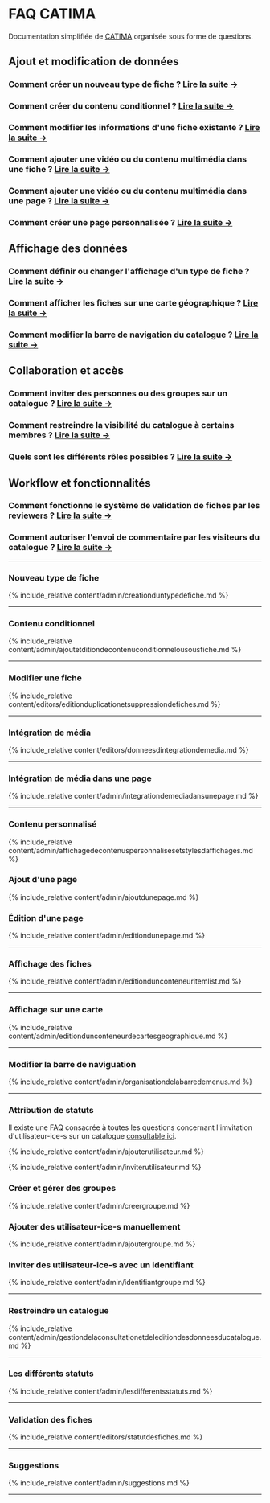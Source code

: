 # FAQ CATIMA

Documentation simplifiée de [CATIMA](https://catima.github.io/userdoc/) organisée sous forme de questions.

## Ajout et modification de données

### Comment créer un nouveau type de fiche ? [Lire la suite →](#nouveau-type-de-fiche)

### Comment créer du contenu conditionnel ? [Lire la suite →](#contenu-conditionnel)

### Comment modifier les informations d'une fiche existante ? [Lire la suite →](#modifier-une-fiche)

### Comment ajouter une vidéo ou du contenu multimédia dans une **fiche** ? [Lire la suite →](#int&eacute;gration-de-m&eacute;dia)

### Comment ajouter une vidéo ou du contenu multimédia dans une **page** ? [Lire la suite →](#int&eacute;gration-de-m&eacute;dia-dans-une-page)

### Comment créer une page personnalisée ? [Lire la suite →](#contenu-personnalis&eacute;)

## Affichage des données

### Comment définir ou changer l'affichage d'un type de fiche ? [Lire la suite →](#affichage-des-fiches)

### Comment afficher les fiches sur une carte géographique ? [Lire la suite →](#affichage-sur-une-carte)

### Comment modifier la barre de navigation du catalogue ? [Lire la suite →](#modifier-la-barre-de-naviguation)

## Collaboration et accès

### Comment inviter des personnes ou des groupes sur un catalogue ? [Lire la suite →](#attribution)

### Comment restreindre la visibilité du catalogue à certains membres ? [Lire la suite →](#restreindre-un-catalogue)

### Quels sont les différents rôles possibles ? [Lire la suite →](#les-diff&eacute;rents-statuts)

## Workflow et fonctionnalités

### Comment fonctionne le système de validation de fiches par les reviewers ? [Lire la suite →](#validation-des-fiches)

<!-- ### Comment créer et gérer un catalogue multilingue ?

pas dans la doc **-> à créer ?** -->

### Comment autoriser l'envoi de commentaire par les visiteurs du catalogue ? [Lire la suite →](#suggestions)

----

### Nouveau type de fiche

{% include_relative content/admin/creationduntypedefiche.md %}

----

### Contenu conditionnel

{% include_relative content/admin/ajoutetditiondecontenuconditionnelousousfiche.md %}

----

### Modifier une fiche

{% include_relative content/editors/editionduplicationetsuppressiondefiches.md %}

----

### Intégration de média

{% include_relative content/editors/donneesdintegrationdemedia.md %}

----

### Intégration de média dans une page

{% include_relative content/admin/integrationdemediadansunepage.md %}

----

### Contenu personnalisé

{% include_relative content/admin/affichagedecontenuspersonnalisesetstylesdaffichages.md %}

<a id="ajoutpage"></a>

### Ajout d'une page

{% include_relative content/admin/ajoutdunepage.md %}

<a id="editionpage"></a>

### Édition d'une page

{% include_relative content/admin/editiondunepage.md %}

----

### Affichage des fiches

{% include_relative content/admin/editiondunconteneuritemlist.md %}

----

### Affichage sur une carte

{% include_relative content/admin/editiondunconteneurdecartesgeographique.md %}

----

### Modifier la barre de naviguation

{% include_relative content/admin/organisationdelabarredemenus.md %}

----
<a id="attribution"></a>

### Attribution de statuts

Il existe une FAQ consacrée à toutes les questions concernant l'imvitation d'utilisateur-ice-s sur un catalogue [consultable ici](https://catima.github.io/userdoc/fr/faqinvitation.html).

{% include_relative content/admin/ajouterutilisateur.md %}

{% include_relative content/admin/inviterutilisateur.md %}

### Créer et gérer des groupes

{% include_relative content/admin/creergroupe.md %}

### Ajouter des utilisateur-ice-s manuellement

{% include_relative content/admin/ajoutergroupe.md %}

### Inviter des utilisateur-ice-s avec un identifiant

{% include_relative content/admin/identifiantgroupe.md %}

----

### Restreindre un catalogue

{% include_relative content/admin/gestiondelaconsultationetdeleditiondesdonneesducatalogue.md %}

----

### Les différents statuts

{% include_relative content/admin/lesdifferentsstatuts.md %}

----

### Validation des fiches

{% include_relative content/editors/statutdesfiches.md %}

----

### Suggestions

{% include_relative content/admin/suggestions.md %}

----
